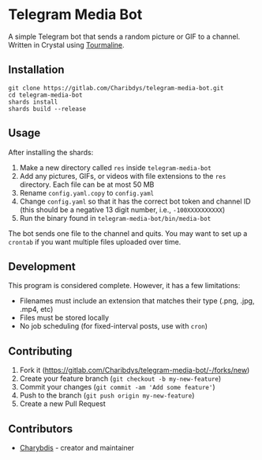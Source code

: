 # Telegram Media Bot

A simple Telegram bot that sends a random picture or GIF to a channel.  
Written in Crystal using [Tourmaline](https://github.com/protoncr/tourmaline).

## Installation

~~~
git clone https://gitlab.com/Charibdys/telegram-media-bot.git
cd telegram-media-bot
shards install
shards build --release
~~~

## Usage

After installing the shards:
1. Make a new directory called `res` inside `telegram-media-bot`
2. Add any pictures, GIFs, or videos with file extensions to the `res` directory. Each file can be at most 50 MB
3. Rename `config.yaml.copy` to `config.yaml`
4. Change `config.yaml` so that it has the correct bot token and channel ID (this should be a negative 13 digit number, i.e., `-100XXXXXXXXXX`)
5. Run the binary found in `telegram-media-bot/bin/media-bot`

The bot sends one file to the channel and quits. You may want to set up a `crontab` if you want multiple files uploaded over time.

## Development

This program is considered complete. However, it has a few limitations:

- Filenames must include an extension that matches their type (.png, .jpg, .mp4, etc)
- Files must be stored locally
- No job scheduling (for fixed-interval posts, use with `cron`)

## Contributing

1. Fork it (<https://gitlab.com/Charibdys/telegram-media-bot/-/forks/new>)
2. Create your feature branch (`git checkout -b my-new-feature`)
3. Commit your changes (`git commit -am 'Add some feature'`)
4. Push to the branch (`git push origin my-new-feature`)
5. Create a new Pull Request

## Contributors

- [Charybdis](https://gitlab.com/Charibdys) - creator and maintainer
